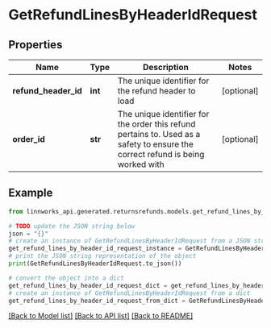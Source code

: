 # GetRefundLinesByHeaderIdRequest


## Properties

Name | Type | Description | Notes
------------ | ------------- | ------------- | -------------
**refund_header_id** | **int** | The unique identifier for the refund header to load | [optional] 
**order_id** | **str** | The unique identifier for the order this refund pertains to. Used as a safety to ensure the correct refund is being worked with | [optional] 

## Example

```python
from linnworks_api.generated.returnsrefunds.models.get_refund_lines_by_header_id_request import GetRefundLinesByHeaderIdRequest

# TODO update the JSON string below
json = "{}"
# create an instance of GetRefundLinesByHeaderIdRequest from a JSON string
get_refund_lines_by_header_id_request_instance = GetRefundLinesByHeaderIdRequest.from_json(json)
# print the JSON string representation of the object
print(GetRefundLinesByHeaderIdRequest.to_json())

# convert the object into a dict
get_refund_lines_by_header_id_request_dict = get_refund_lines_by_header_id_request_instance.to_dict()
# create an instance of GetRefundLinesByHeaderIdRequest from a dict
get_refund_lines_by_header_id_request_from_dict = GetRefundLinesByHeaderIdRequest.from_dict(get_refund_lines_by_header_id_request_dict)
```
[[Back to Model list]](../README.md#documentation-for-models) [[Back to API list]](../README.md#documentation-for-api-endpoints) [[Back to README]](../README.md)


